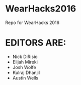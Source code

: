 # WearHacks2016
Repo for WearHacks 2016 

# EDITORS ARE:
- Nick DiRisio
- Elijah Mireki 
- Josh Wolfe 
- Kulraj Dhanjil
- Austin Wells
